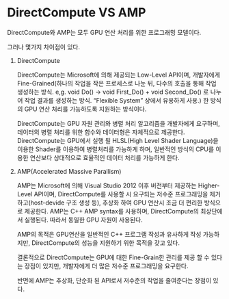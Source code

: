 # DirectCompute VS AMP

DirectCompute와 AMP는 모두 GPU 연산 처리를 위한 프로그래밍 모델이다.

그러나 몇가지 차이점이 있다.

1. DirectCompute
    
    DirectCompute는 Microsoft에 의해 제공되는 Low-Level API이며, 개발자에게 Fine-Grained(하나의 작업을 작은 프로세스로 나눈 뒤, 다수의 호출을 통해 작업 생성하는 방식.                              e,g. void Do() → void First_Do() + void Second_Do() 로 나누어 작업 결과를 생성하는 방식. “Flexible System” 상에서 유용하게 사용.) 한 방식의 GPU 연산 처리를 가능하도록 지원하는 방식이다. 
    
    DirectCompute는 GPU 자원 관리와 병렬 처리 알고리즘을 개발자에게 요구하며, 데이터의 병렬 처리를 위한 함수와 데이터형은  자체적으로 제공한다. DirectCompute는 GPU에서 실행 될 HLSL(High Level Shader Language)을 이용한 Shader를 이용하여 병렬처리를 가능하게 하며, 일반적인 방식의 CPU를 이용한 연산보다 상대적으로 효율적인 데이터 처리를 가능하게 한다.
    
2. AMP(Accelerated Massive Parallism)
    
    AMP는 Microsoft에 의해 Visual Studio 2012 이후 버전부터 제공하는 Higher-Level API이며, DirectCompute를 사용할 시 요구되는 저수준 프로그래밍을 제거하고(host-devide 구조 생성 등), 추상화 하여 GPU 연산시 조금 더 편리한 방식으로 제공한다. AMP는 C++ AMP syntax를 사용하며, DirectCompute의 최상단에서 실행된다. 따라서 동일한 GPU 자원이 사용된다.
    
    AMP의 목적은 GPU연산을 일반적인 C++ 프로그램 작성과 유사하게 작성 가능하지만, DirectCompute의 성능을 지원하기 위한 목적을 갖고 있다.
    
    결론적으로 DirectCompute는 GPU에 대한 Fine-Grain한 관리를 제공 할 수 있다는 장점이 있지만, 개발자에게 더 많은 저수준 프로그래밍을 요구한다.
    
    반면에 AMP는 추상화, 단순화 된 API로서 저수준의 작업을 줄여준다는 장점이 있다.